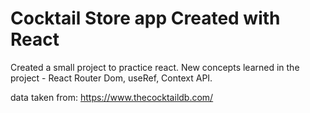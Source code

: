 # Cocktail Store app Created with React

Created a small project to practice react. New concepts learned in the project - React Router Dom, useRef, Context API.

data taken from: https://www.thecocktaildb.com/

![]()
